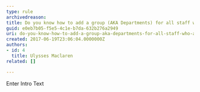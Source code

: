 ```yaml
---
type: rule
archivedreason: 
title: Do you know how to add a group (AKA Departments) for all staff who answer live chats?
guid: e0eb7b05-f5e5-4c1e-b7da-632b276a2949
uri: do-you-know-how-to-add-a-group-aka-departments-for-all-staff-who-answer-live-chats
created: 2017-06-19T23:06:04.0000000Z
authors:
- id: 4
  title: Ulysses Maclaren
related: []

---
```



Enter Intro Text
<br><excerpt class='endintro'></excerpt><br>



